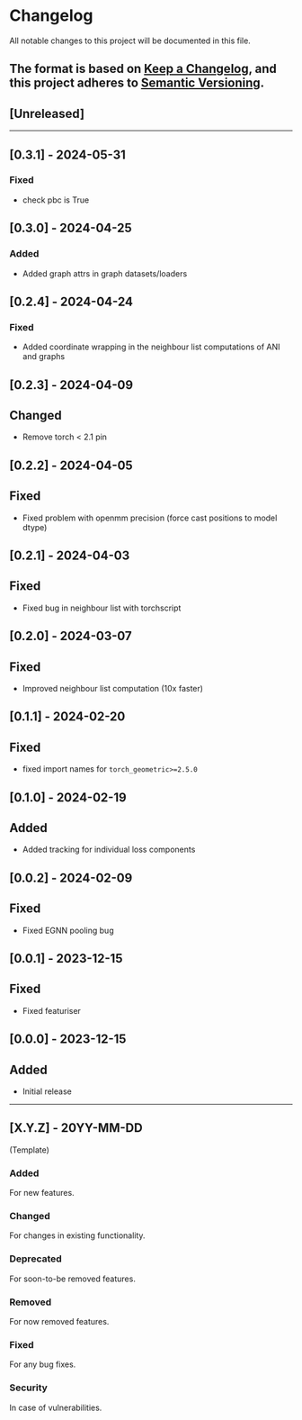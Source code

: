 # Changelog

All notable changes to this project will be documented in this file.

The format is based on [Keep a Changelog](https://keepachangelog.com/en/1.0.0/), and this project
adheres to [Semantic Versioning](https://semver.org/spec/v2.0.0.html).
---------------------------------------------------------

## [Unreleased]

---------------------------------------------------------
 ## [0.3.1] - 2024-05-31

### Fixed

* check pbc is True

 ## [0.3.0] - 2024-04-25

### Added

* Added graph attrs in graph datasets/loaders

## [0.2.4] - 2024-04-24

### Fixed

* Added coordinate wrapping in the neighbour list computations of ANI and graphs

## [0.2.3] - 2024-04-09

## Changed

* Remove torch < 2.1 pin

## [0.2.2] - 2024-04-05

## Fixed

* Fixed problem with openmm precision (force cast positions to model dtype)

## [0.2.1] - 2024-04-03

## Fixed

* Fixed bug in neighbour list with torchscript

## [0.2.0] - 2024-03-07

## Fixed

* Improved neighbour list computation (10x faster)

## [0.1.1] - 2024-02-20

## Fixed

* fixed import names for `torch_geometric>=2.5.0`

## [0.1.0] - 2024-02-19

## Added

* Added tracking for individual loss components

## [0.0.2] - 2024-02-09

## Fixed

* Fixed EGNN pooling bug

## [0.0.1] - 2023-12-15

## Fixed

* Fixed featuriser

## [0.0.0] - 2023-12-15

## Added

* Initial release

---------------------------------------------------------

## [X.Y.Z] - 20YY-MM-DD

(Template)

### Added

For new features.

### Changed

For changes in existing functionality.

### Deprecated

For soon-to-be removed features.

### Removed

For now removed features.

### Fixed

For any bug fixes.

### Security

In case of vulnerabilities.
